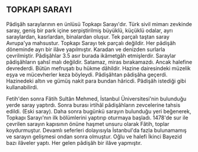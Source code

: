 ## TOPKAPI SARAYI

Pâdişâh saraylarının en ünlüsü Topkapı Sarayı'dır. Türk sivil mimarı zevkinde saray, geniş bir park içine serpiştirilmiş büyüklü, küçüklü odalar, ayrı saraylardan, kasrlardan, binalardan oluşur. Tek parçalı taştan saray Avrupa'ya mahsustur. Topkapı Sarayı tek parçalı değildir. Her pâdişâh döneminde ayrı bir ilâve yapılmıştır. Karadan ve denizden sur­larla çevrilmiştir. Pâdişâhlar 3.5 asır burada ikâmet­gâh etmişlerdir. Saraylar pâdişâhların şahsî malı de­ğildir. Satamaz, miras bırakamazdı. Ancak halefine devrederdi. Bütün mefruşatı bu hükme dâhildir. Ha­zine dairesindeki müzelik eşya ve mücevherler keza böyleydi. Pâdişâhtan pâdişâha geçerdi. Hazinedeki altın ve gümüş nakit para bundan hâricdi. Pâdişâh istediği gibi kullanabilirdi.

Fetih'den sonra Fâtih Sultân Mehmed, İstanbul Üniversitesi'nin bulunduğu yerde saray yaptırdı. Sonra burası irtihâl pâdişâhların zevcelerine tahsis edildi. (Eski saray). Daha sonra bugünkü sarayın bu­lunduğu yeri beğenerek, Topkapı Sarayı'nın ilk bö­lümlerini yaptırıp oturmaya başladı. 1478'de sur ile çevrilen sarayın kapısının önüne haşmet unsuru ola­rak Fâtih, toplar koydurmuştur. Devamlı seferleri dolayısıyla İstanbul'da fazla bulunamamış ve sara­yın gelişmesi ondan sonra olmuştur. Oğlu ve halefi İkinci Bayezid bazı ilâveler yaptı. Her gelen pâdişâh bir ilâve yapmıştır.
